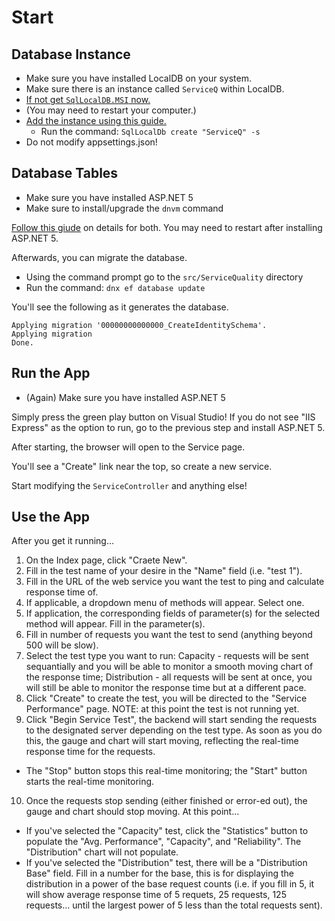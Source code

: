 # Start

## Database Instance

* Make sure you have installed LocalDB on your system.
* Make sure there is an instance called `ServiceQ` within LocalDB.
* [If not get `SqlLocalDB.MSI` now.](http://www.microsoft.com/en-us/download/details.aspx?id=29062 "Download it")
* (You may need to restart your computer.)
* [Add the instance using this guide.](https://www.mssqltips.com/sqlservertip/2694/getting-started-with-sql-server-2012-express-localdb/ "Read more")
  * Run the command: `SqlLocalDb create "ServiceQ" -s`
* Do not modify appsettings.json!

## Database Tables

* Make sure you have installed ASP.NET 5
* Make sure to install/upgrade the `dnvm` command

[Follow this giude](http://docs.asp.net/en/latest/getting-started/installing-on-windows.html "Right now") on details for both. You may need to restart after installing ASP.NET 5.

Afterwards, you can migrate the database.

* Using the command prompt go to the `src/ServiceQuality` directory
* Run the command: `dnx ef database update`

You'll see the following as it generates the database.

```
Applying migration '00000000000000_CreateIdentitySchema'.
Applying migration
Done.
```

## Run the App

* (Again) Make sure you have installed ASP.NET 5

Simply press the green play button on Visual Studio! If you do not see "IIS Express" as the option to run, go to the previous step and install ASP.NET 5.

After starting, the browser will open to the Service page.

You'll see a "Create" link near the top, so create a new service.

Start modifying the `ServiceController` and anything else!

## Use the App
After you get it running...

1. On the Index page, click "Craete New".
2. Fill in the test name of your desire in the "Name" field (i.e. "test 1").
3. Fill in the URL of the web service you want the test to ping and calculate response time of.
4. If applicable, a dropdown menu of methods will appear. Select one.
5. If application, the corresponding fields of parameter(s) for the selected method will appear. Fill in the parameter(s).
6. Fill in number of requests you want the test to send (anything beyond 500 will be slow).
7. Select the test type you want to run: Capacity - requests will be sent sequantially and you will be able to monitor a smooth moving chart of the response time; Distribution - all requests will be sent at once, you will still be able to monitor the response time but at a different pace.
8. Click "Create" to create the test, you will be directed to the "Service Performance" page. NOTE: at this point the test is not running yet.
9. Click "Begin Service Test", the backend will start sending the requests to the designated server depending on the test type. As soon as you do this, the gauge and chart will start moving, reflecting the real-time response time for the requests.
* The "Stop" button stops this real-time monitoring; the "Start" button starts the real-time monitoring.
10. Once the requests stop sending (either finished or error-ed out), the gauge and chart should stop moving. At this point...
* If you've selected the "Capacity" test, click the "Statistics" button to populate the "Avg. Performance", "Capacity", and "Reliability". The "Distribution" chart will not populate.
* If you've selected the "Distribution" test, there will be a "Distribution Base" field. Fill in a number for the base, this is for displaying the distribution in a power of the base request counts (i.e. if you fill in 5, it will show average response time of 5 requets, 25 requests, 125 requests... until the largest power of 5 less than the total requests sent).
